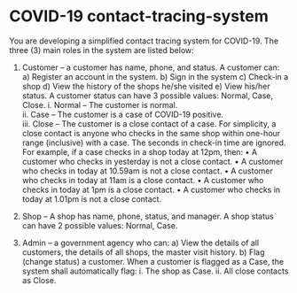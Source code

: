 # COVID-19 contact-tracing-system

You are developing a simplified contact tracing system for COVID-19. The three (3) main roles in the system are listed below:
1) Customer – a customer has name, phone, and status. A customer can:
a) Register an account in the system.
b) Sign in the system
c) Check-in a shop 
d) View the history of the shops he/she visited
e) View his/her status. A customer status can have 3 possible values: Normal, Case, Close.
  i. Normal – The customer is normal. <br>
  ii. Case – The customer is a case of COVID-19 positive. <br>
    iii. Close – The customer is a close contact of a case. For simplicity, a close contact is anyone who checks in the same shop within one-hour range (inclusive) with a                    case. The seconds in check-in time are ignored. 
                For example, if a case checks in a shop today at 12pm, then:
                • A customer who checks in yesterday is not a close contact.
                • A customer who checks in today at 10.59am is not a close contact.
                • A customer who checks in today at 11am is a close contact.
                • A customer who checks in today at 1pm is a close contact.
                • A customer who checks in today at 1.01pm is not a close contact.

2) Shop – A shop has name, phone, status, and manager. A shop status can have 2 possible values: Normal, Case.

3) Admin – a government agency who can:
  a) View the details of all customers, the details of all shops, the master visit history.
  b) Flag (change status) a customer. When a customer is flagged as a Case, the system shall automatically flag:
    i. The shop as Case.
    ii. All close contacts as Close. 
